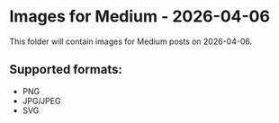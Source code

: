 # Images for Medium - 2026-04-06

This folder will contain images for Medium posts on 2026-04-06.

## Supported formats:
- PNG
- JPG/JPEG
- SVG
